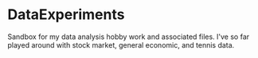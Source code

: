 # DataExperiments
Sandbox for my data analysis hobby work and associated files. I've so far played around with stock market, general economic, and tennis data.
